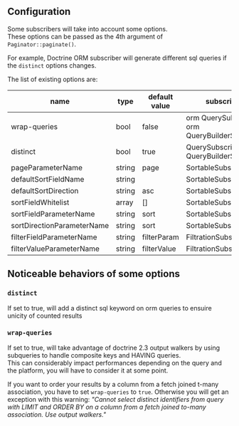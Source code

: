 ## Configuration


Some subscribers will take into account some options.  
These options can be passed as the 4th argument of `Paginator::paginate()`.

For example, Doctrine ORM subscriber will generate different sql queries if the `distinct` options changes.


The list of existing options are:

| name                       | type   | default value | subscribers                                     |
| -------------------------- | ------ | ------------- | ----------------------------------------------- |
| wrap-queries               | bool   | false         | orm QuerySubscriber, orm QueryBuilderSubscriber |
| distinct                   | bool   | true          | QuerySubscriber, QueryBuilderSubscriber         |
| pageParameterName          | string | page          | SortableSubscriber                              |
| defaultSortFieldName       | string |               | SortableSubscriber                              |
| defaultSortDirection       | string | asc           | SortableSubscriber                              |
| sortFieldWhitelist         | array  | []            | SortableSubscriber                              |
| sortFieldParameterName     | string | sort          | SortableSubscriber                              |
| sortDirectionParameterName | string | sort          | SortableSubscriber                              |
| filterFieldParameterName   | string | filterParam   | FiltrationSubscriber                            |
| filterValueParameterName   | string | filterValue   | FiltrationSubscriber                            |


## Noticeable behaviors of some options

### `distinct` 

If set to true, will add a distinct sql keyword on orm queries to ensuire unicity of counted results


### `wrap-queries` 

If set to true, will take advantage of doctrine 2.3 output walkers by using subqueries to handle composite keys and HAVING queries.  
This can considerably impact performances depending on the query and the platform, you will have to consider it at some point.

If you want to order your results by a column from a fetch joined t-many association,
you have to set `wrap-queries` to `true`. Otherwise you will get an exception with this warning:
*"Cannot select distinct identifiers from query with LIMIT and ORDER BY on a column from a fetch joined to-many association. Use output walkers."*

